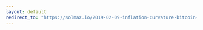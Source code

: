 ```yaml
---
layout: default
redirect_to: "https://solmaz.io/2019-02-09-inflation-curvature-bitcoin-supply/"
---
```

